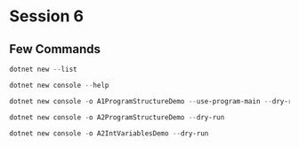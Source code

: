 # Session 6

## Few Commands

```powershell
dotnet new --list

dotnet new console --help

dotnet new console -o A1ProgramStructureDemo --use-program-main --dry-run

dotnet new console -o A2ProgramStructureDemo --dry-run

dotnet new console -o A2IntVariablesDemo --dry-run
```
